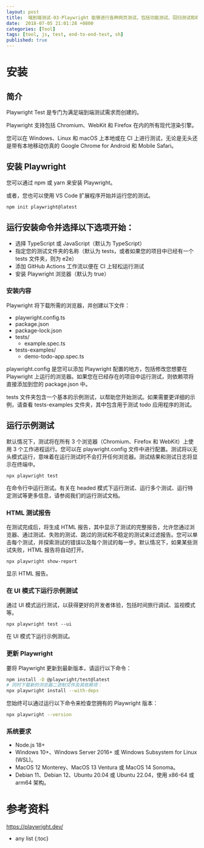 ```yaml
---
layout: post
title:  端到端测试-03-Playwright 能够进行各种网页测试，包括功能测试、回归测试和端到端测试
date:  2018-07-05 21:01:28 +0800
categories: [Tool]
tags: [tool, js, test, end-to-end-test, sh]
published: true
---
```


# 安装

## 简介

Playwright Test 是专门为满足端到端测试需求而创建的。

Playwright 支持包括 Chromium、WebKit 和 Firefox 在内的所有现代渲染引擎。

您可以在 Windows、Linux 和 macOS 上本地或在 CI 上进行测试，无论是无头还是带有本地移动仿真的 Google Chrome for Android 和 Mobile Safari。

## 安装 Playwright

您可以通过 npm 或 yarn 来安装 Playwright。

或者，您也可以使用 VS Code 扩展程序开始并运行您的测试。

```sh
npm init playwright@latest
```

## 运行安装命令并选择以下选项开始：

- 选择 TypeScript 或 JavaScript（默认为 TypeScript）
- 指定您的测试文件夹的名称（默认为 tests，或者如果您的项目中已经有一个 tests 文件夹，则为 e2e）
- 添加 GitHub Actions 工作流以便在 CI 上轻松运行测试
- 安装 Playwright 浏览器（默认为 true）

### 安装内容

Playwright 将下载所需的浏览器，并创建以下文件：

- playwright.config.ts
- package.json
- package-lock.json
- tests/
  - example.spec.ts
- tests-examples/
  - demo-todo-app.spec.ts

playwright.config 是您可以添加 Playwright 配置的地方，包括修改您想要在 Playwright 上运行的浏览器。如果您在已经存在的项目中运行测试，则依赖项将直接添加到您的 package.json 中。

tests 文件夹包含一个基本的示例测试，以帮助您开始测试。如果需要更详细的示例，请查看 tests-examples 文件夹，其中包含用于测试 todo 应用程序的测试。

## 运行示例测试

默认情况下，测试将在所有 3 个浏览器（Chromium、Firefox 和 WebKit）上使用 3 个工作进程运行。您可以在 playwright.config 文件中进行配置。测试将以无头模式运行，意味着在运行测试时不会打开任何浏览器。测试结果和测试日志将显示在终端中。

```
npx playwright test
```

在命令行中运行测试。有关在 headed 模式下运行测试、运行多个测试、运行特定测试等更多信息，请参阅我们的运行测试文档。

### HTML 测试报告

在测试完成后，将生成 HTML 报告，其中显示了测试的完整报告，允许您通过浏览器、通过测试、失败的测试、跳过的测试和不稳定的测试来过滤报告。您可以单击每个测试，并探索测试的错误以及每个测试的每一步。默认情况下，如果某些测试失败，HTML 报告将自动打开。

```
npx playwright show-report
```

显示 HTML 报告。

### 在 UI 模式下运行示例测试

通过 UI 模式运行测试，以获得更好的开发者体验，包括时间旅行调试、监视模式等。

```
npx playwright test --ui
```

在 UI 模式下运行示例测试。

### 更新 Playwright

要将 Playwright 更新到最新版本，请运行以下命令：

```bash
npm install -D @playwright/test@latest
# 同时下载新的浏览器二进制文件及其依赖项：
npx playwright install --with-deps
```

您始终可以通过运行以下命令来检查您拥有的 Playwright 版本：

```bash
npx playwright --version
```

### 系统要求

- Node.js 18+
- Windows 10+、Windows Server 2016+ 或 Windows Subsystem for Linux (WSL)。
- MacOS 12 Monterey、MacOS 13 Ventura 或 MacOS 14 Sonoma。
- Debian 11、Debian 12、Ubuntu 20.04 或 Ubuntu 22.04，使用 x86-64 或 arm64 架构。

# 参考资料

https://playwright.dev/


* any list
{:toc}